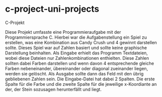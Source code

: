 # c-project-uni-projects
C-Projekt

Diese Projekt umfasste eine Programmieraufgabe mit der Programmiersprache C. Hierbei war die Aufgabenstellung ein Spiel zu erstellen, was eine Kombination aus Candy Crush und 4 gewinnt darstellen sollte. Dieses Spiel war auf Zahlen basiert und sollte keine graphische Darstellung beinhalten. Als Eingabe erhielt das Programm Textdateien, wobei diese Dateien nur Zahlenkombinationen enthielten. Diese Zahlen sollten dabei Farben darstellen und wenn davon 4 entsprechende gleiche Farben nebeneinander, übereinander oder diagonal zueinander liegen, werden sie gelöscht. Als Ausgabe sollte dann das Feld mit den übrig gebliebenen Zahlen sein. Die Eingabe-Datei hat dabei 2 Spalten. Die erste Spalte für die Farbe und die zweite Spalte für die jeweilige x-Koordiante an der, der Stein sozusagen herunterfällt und liegt.
